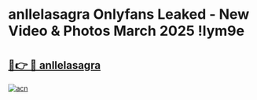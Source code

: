 # anllelasagra Onlyfans Leaked - New Video & Photos March 2025 !lym9e

# <h2><a href="https://72iers.iuczelnia.edu.pl?title=anllelasagra&ref=lym9e">🔗👉 🔴 anllelasagra</a></h2>

[![acn](https://github.com/user-attachments/assets/0f9c940e-d8b0-45ae-aac7-cd30a18b3e1c)](https://72iers.iuczelnia.edu.pl?title=anllelasagra&ref=lym9e)

